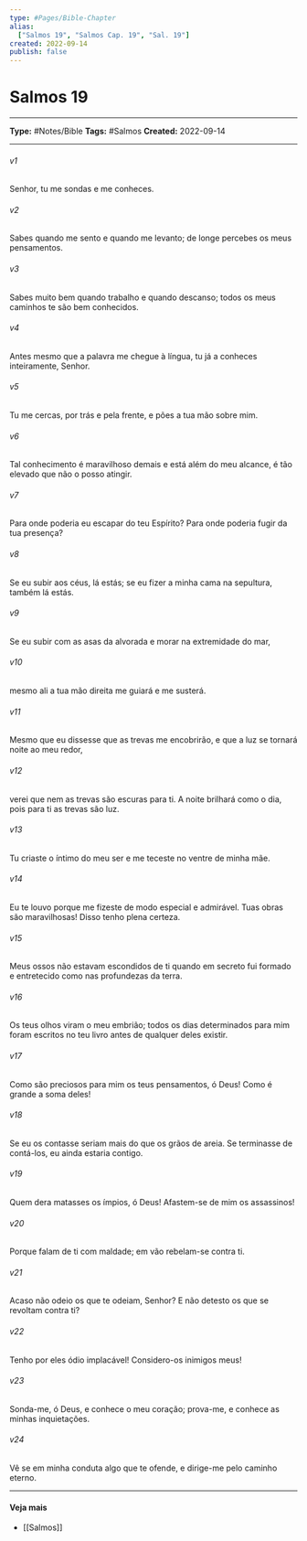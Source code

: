 ```yaml
---
type: #Pages/Bible-Chapter
alias:
  ["Salmos 19", "Salmos Cap. 19", "Sal. 19"]
created: 2022-09-14
publish: false
---
```


# Salmos 19

---

**Type:** #Notes/Bible
**Tags:** #Salmos
**Created:** 2022-09-14

---

###### v1
Senhor, tu me sondas e me conheces.
###### v2
Sabes quando me sento e quando me levanto; de longe percebes os meus pensamentos.
###### v3
Sabes muito bem quando trabalho e quando descanso; todos os meus caminhos te são bem conhecidos.
###### v4
Antes mesmo que a palavra me chegue à língua, tu já a conheces inteiramente, Senhor.
###### v5
Tu me cercas, por trás e pela frente, e pões a tua mão sobre mim.
###### v6
Tal conhecimento é maravilhoso demais e está além do meu alcance, é tão elevado que não o posso atingir.
###### v7
Para onde poderia eu escapar do teu Espírito? Para onde poderia fugir da tua presença?
###### v8
Se eu subir aos céus, lá estás; se eu fizer a minha cama na sepultura, também lá estás.
###### v9
Se eu subir com as asas da alvorada e morar na extremidade do mar,
###### v10
mesmo ali a tua mão direita me guiará e me susterá.
###### v11
Mesmo que eu dissesse que as trevas me encobrirão, e que a luz se tornará noite ao meu redor,
###### v12
verei que nem as trevas são escuras para ti. A noite brilhará como o dia, pois para ti as trevas são luz.
###### v13
Tu criaste o íntimo do meu ser e me teceste no ventre de minha mãe.
###### v14
Eu te louvo porque me fizeste de modo especial e admirável. Tuas obras são maravilhosas! Disso tenho plena certeza.
###### v15
Meus ossos não estavam escondidos de ti quando em secreto fui formado e entretecido como nas profundezas da terra.
###### v16
Os teus olhos viram o meu embrião; todos os dias determinados para mim foram escritos no teu livro antes de qualquer deles existir.
###### v17
Como são preciosos para mim os teus pensamentos, ó Deus! Como é grande a soma deles!
###### v18
Se eu os contasse seriam mais do que os grãos de areia. Se terminasse de contá-los, eu ainda estaria contigo.
###### v19
Quem dera matasses os ímpios, ó Deus! Afastem-se de mim os assassinos!
###### v20
Porque falam de ti com maldade; em vão rebelam-se contra ti.
###### v21
Acaso não odeio os que te odeiam, Senhor? E não detesto os que se revoltam contra ti?
###### v22
Tenho por eles ódio implacável! Considero-os inimigos meus!
###### v23
Sonda-me, ó Deus, e conhece o meu coração; prova-me, e conhece as minhas inquietações.
###### v24
Vê se em minha conduta algo que te ofende, e dirige-me pelo caminho eterno.


---

#### Veja mais

- [[Salmos]]
